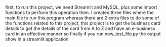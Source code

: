 first, to run this project, we need Streamlit and MySQL, plus some import functions to perform this operation then. I created three files where the main file to run this program whereas there are 2 extra files to do some of the functions related to this project,
this project is to get the business  card details to get the details of the card from A to Z and have an e-business card in an effective manner
so finally if you run new_test_file.py the output show in a streamlit application
